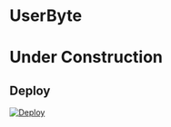 # UserByte
# Under Construction
## Deploy 
[![Deploy](https://www.herokucdn.com/deploy/button.svg)](https://heroku.com/deploy?template=https://github.com/TechnoAyanOfficial/UserByte)
